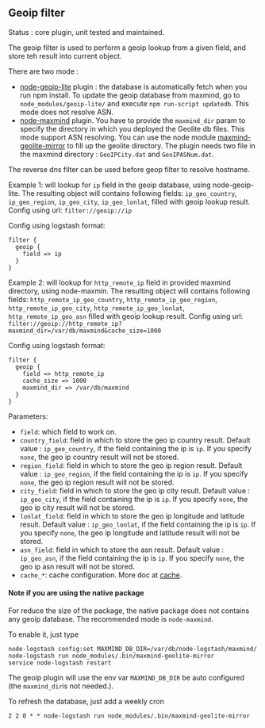 Geoip filter
---

Status : core plugin, unit tested and maintained.

The geoip filter is used to perform a geoip lookup from a given field, and store teh result into current object.

There are two mode :
* [node-geoip-lite](https://github.com/bluesmoon/node-geoip) plugin : the database is automatically fetch when you run npm install. To update the geoip database from maxmind, go to `node_modules/geoip-lite/` and execute `npm run-script updatedb`. This mode does not resolve ASN.
* [node-maxmind](https://github.com/runk/node-maxmind) plugin. You have to provide the ``maxmind_dir`` param to specify the directory in which you deployed the Geolite db files. This mode support ASN resolving. You can use the node module [maxmind-geolite-mirror](https://github.com/msimerson/maxmind-geolite-mirror) to fill up the geolite directory. The plugin needs two file in the maxmind directory : ``GeoIPCity.dat`` and ``GeoIPASNum.dat``.

The reverse dns filter can be used before geop filter to resolve hostname.

Example 1: will lookup for ``ip`` field in the geoip database, using node-geoip-lite. The resulting object will contains following fields: ``ip_geo_country``, ``ip_geo_region``, ``ip_geo_city``, ``ip_geo_lonlat``, filled with geoip lookup result.
Config using url: ``filter://geoip://ip``

Config using logstash format:
````
filter {
  geoip {
    field => ip
  }
}
````

Example 2: will lookup for ``http_remote_ip`` field in provided maxmind directory, using node-maxmin. The resulting object will contains following fields: ``http_remote_ip_geo_country``, ``http_remote_ip_geo_region``, ``http_remote_ip_geo_city``, ``http_remote_ip_geo_lonlat``, ``http_remote_ip_geo_asn`` filled with geoip lookup result.
Config using url: ``filter://geoip://http_remote_ip?maxmind_dir=/var/db/maxmind&cache_size=1000``

Config using logstash format:
````
filter {
  geoip {
    field => http_remote_ip
    cache_size => 1000
    maxmind_dir => /var/db/maxmind
  }
}
````

Parameters:

* ``field``: which field to work on.
* ``country_field``: field in which to store the geo ip country result. Default value : ``ip_geo_country``, if the field containing the ip is ``ip``. If you specify ``none``, the geo ip country result will not be stored.
* ``region_field``: field in which to store the geo ip region result. Default value : ``ip_geo_region``, if the field containing the ip is ``ip``. If you specify ``none``, the geo ip region result will not be stored.
* ``city_field``: field in which to store the geo ip city result. Default value : ``ip_geo_city``, if the field containing the ip is ``ip``. If you specify ``none``, the geo ip city result will not be stored.
* ``lonlat_field``: field in which to store the geo ip longitude and latitude result. Default value : ``ip_geo_lonlat``, if the field containing the ip is ``ip``. If you specify ``none``, the geo ip longitude and latitude result will not be stored.
* ``asn_field``: field in which to store the asn result. Default value : ``ip_geo_asn``, if the field containing the ip is ``ip``. If you specify ``none``, the geo ip asn result will not be stored.
* ``cache_*``: cache configuration. More doc at [cache](../cache.md).

#### Note if you are using the native package

For reduce the size of the package, the native package does not contains any geoip database.
The recommended mode is ``node-maxmind``.

To enable it, just type

    node-logstash config:set MAXMIND_DB_DIR=/var/db/node-logstash/maxmind/
    node-logstash run node_modules/.bin/maxmind-geolite-mirror
    service node-logstash restart

The geoip plugin will use the env var ``MAXMIND_DB_DIR`` be auto configured (the ``maxmind_dir``is not needed.).

To refresh the database, just add a weekly cron

    2 2 0 * * node-logstash run node_modules/.bin/maxmind-geolite-mirror
